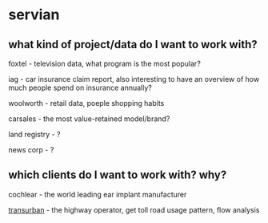 # servian

## what kind of project/data do I want to work with?

foxtel - television data, what program is the most popular? 

iag - car insurance claim report, also interesting to have an overview of how much people spend on insurance annually?

woolworth - retail data, poeple shopping habits

carsales - the most value-retained model/brand?

land registry - ?

news corp - ?

## which clients do I want to work with? why?

cochlear - the world leading ear implant manufacturer

[transurban](https://www.transurban.com/roads-and-projects/sydney) - the highway operator, get toll road usage pattern, flow analysis
